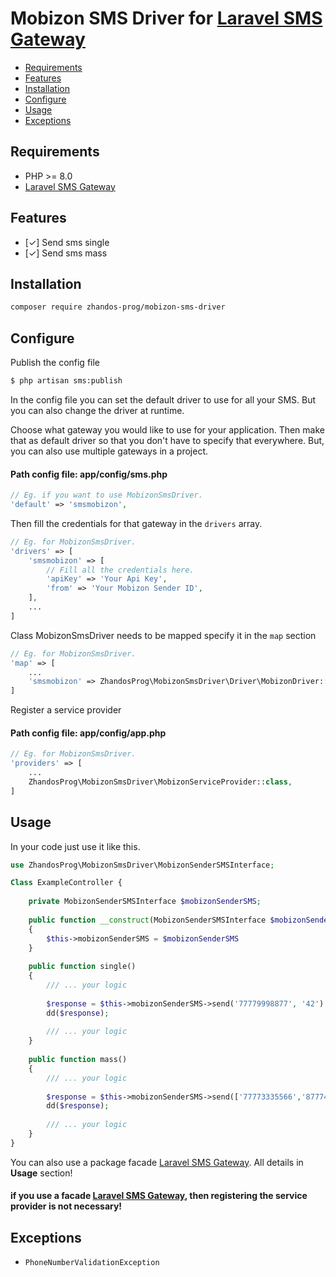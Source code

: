 # Mobizon SMS Driver for [Laravel SMS Gateway](https://github.com/tzsk/sms)

- [Requirements](#requirements)
- [Features](#features)
- [Installation](#installation)
- [Configure](#configure)
- [Usage](#usage)
- [Exceptions](#exceptions)

## Requirements

- PHP >= 8.0
- [Laravel SMS Gateway](https://github.com/tzsk/sms)

## Features

- [&check;] Send sms single
- [&check;] Send sms mass

## Installation

```bash
composer require zhandos-prog/mobizon-sms-driver
```

## Configure

Publish the config file

```bash
$ php artisan sms:publish
```

In the config file you can set the default driver to use for all your SMS. But you can also change the driver at
runtime.

Choose what gateway you would like to use for your application. Then make that as default driver so that you don't have
to specify that everywhere. But, you can also use multiple gateways in a project.

#### Path config file: app/config/sms.php

```php
// Eg. if you want to use MobizonSmsDriver.
'default' => 'smsmobizon',
```
Then fill the credentials for that gateway in the `drivers` array.

```php
// Eg. for MobizonSmsDriver.
'drivers' => [
    'smsmobizon' => [
        // Fill all the credentials here.
        'apiKey' => 'Your Api Key',
        'from' => 'Your Mobizon Sender ID',
    ],
    ...
]
```

Сlass MobizonSmsDriver needs to be mapped specify it in the `map` section
```php
// Eg. for MobizonSmsDriver.
'map' => [
    ...
    'smsmobizon' => ZhandosProg\MobizonSmsDriver\Driver\MobizonDriver::class,
]
```

Register a service provider
#### Path config file: app/config/app.php
```php
// Eg. for MobizonSmsDriver.
'providers' => [
    ...
    ZhandosProg\MobizonSmsDriver\MobizonServiceProvider::class,
]
```

## Usage
In your code just use it like this.

```php
use ZhandosProg\MobizonSmsDriver\MobizonSenderSMSInterface;

Class ExampleController {
    
    private MobizonSenderSMSInterface $mobizonSenderSMS;
    
    public function __construct(MobizonSenderSMSInterface $mobizonSenderSMS)
    {
        $this->mobizonSenderSMS = $mobizonSenderSMS
    }
    
    public function single()
    {
        /// ... your logic
       
        $response = $this->mobizonSenderSMS->send('77779998877', '42')
        dd($response);
        
        /// ... your logic
    }
    
    public function mass()
    {
        /// ... your logic
       
        $response = $this->mobizonSenderSMS->send(['77773335566','87774444242'], '42')
        dd($response);
        
        /// ... your logic
    }
}

```

You can also use a package facade [Laravel SMS Gateway](https://github.com/tzsk/sms). All details in **Usage** section!
#### if you use a facade [Laravel SMS Gateway](https://github.com/tzsk/sms), then registering the service provider is not necessary!

## Exceptions

- ``PhoneNumberValidationException``
